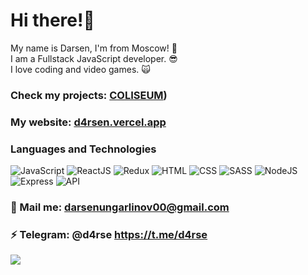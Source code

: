 # Hi there!🤘

My name is Darsen, I'm from Moscow! 🙈 <br />
I am a Fullstack JavaScript developer. 😎 <br />
I love coding and video games. 🙀 <br />

### Check my projects: [COLISEUM](https://coliseum-game.vercel.app/home))

### My website: [d4rsen.vercel.app](https://d4rsen.vercel.app/)

### Languages and Technologies
![JavaScript](https://img.shields.io/badge/-JavaScript-090909?style=for-the-badge&logo=JavaScript)
![ReactJS](https://img.shields.io/badge/-React-090909?style=for-the-badge&logo=React)
![Redux](https://img.shields.io/badge/-Redux-090909?style=for-the-badge&logo=Redux)
![HTML](https://img.shields.io/badge/-HTML-090909?style=for-the-badge&logo=html5)
![CSS](https://img.shields.io/badge/-CSS-090909?style=for-the-badge&logo=css3)
![SASS](https://img.shields.io/badge/-SASS-090909?style=for-the-badge&logo=sass)
![NodeJS](https://img.shields.io/badge/-NodeJs-090909?style=for-the-badge&logo=Node)
![Express](https://img.shields.io/badge/-Express-090909?style=for-the-badge&logo=Express)
![API](https://img.shields.io/badge/-REST&#032;API-090909?style=for-the-badge)

### 💬 Mail me: darsenungarlinov00@gmail.com
### ⚡️ Telegram: @d4rse https://t.me/d4rse

![](https://visitor-badge.glitch.me/badge?page_id=d4rsen)
